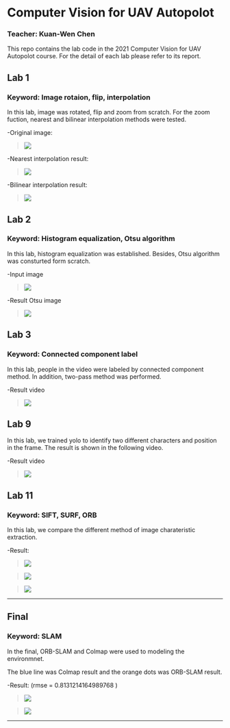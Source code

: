 # Computer Vision for UAV Autopolot
### Teacher: Kuan-Wen Chen
This repo contains the lab code in the 2021 Computer Vision for UAV Autopolot course.
For the detail of each lab please refer to its report.

## Lab 1
### Keyword: Image rotaion, flip, interpolation

In this lab, image was rotated, flip and zoom from scratch. For the zoom fuction, nearest and bilinear interpolation methods were tested.

-Original image:
><img src = "img/Lenna.png">
<!-- -Rotate result:
><img src = "img/lab01_rotate_result.jpg">
-Flip result:
><img src = "img/lab01_flip_result.jpg"> -->
-Nearest interpolation result:
><img src = "img/lab01_nearest_result.jpg">
-Bilinear interpolation result:
><img src = "img/lab01_bilinear_result.jpg">

## Lab 2
### Keyword: Histogram equalization, Otsu algorithm
In this lab, histogram equalization was established. Besides, Otsu algorithm was consturted form scratch.

-Input image
><img src = "img/lab02_input.jpg">
-Result Otsu image
><img src = "img/lab02_result.jpg">

## Lab 3
### Keyword: Connected component label

In this lab, people in the video were labeled by connected component method. In addition, two-pass method was performed.

-Result video
><img src = "img/lab03_result.gif">

## Lab 9

In this lab, we trained yolo to identify two different characters and position in the frame. The result is shown in the following video.

-Result video
><img src = "img/lab09_output.gif">

## Lab 11
### Keyword: SIFT, SURF, ORB

In this lab, we compare the different method of image charateristic extraction.

-Result:

><img src = "img/lab11_sift.png">

><img src = "img/lab11_surf.png">

><img src = "img/lab11_orb.png">

---
## Final
### Keyword: SLAM

In the final, ORB-SLAM and Colmap were used to modeling the environmnet.

The blue line was Colmap result and the orange dots was ORB-SLAM result.

-Result: (rmse = 0.8131214164989768 )

><img src = "img/final_orb_slam.gif">

><img src = "img/final_orb.png">

---